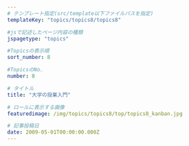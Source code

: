 ```yaml
---
# テンプレート指定(src/template以下ファイルパスを指定)
templateKey: "topics/topics8/topics8"

#jsで記述したページ内容の種類
jspagetype: "topics"

#Topicsの表示順
sort_number: 8

#TopicsのNo.
number: 8

# タイトル
title: "大学の授業入門"

# ロールに表示する画像
featuredimage: /img/topics/topics8/top/topics8_kanban.jpg

# 記事投稿日
date: 2009-05-01T00:00:00.000Z
---
```

